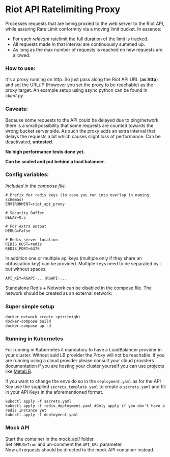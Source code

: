 # Riot API Ratelimiting Proxy

Processes requests that are being proxied to the web server to the Riot API,
while assuring Rate Limit conformity via a moving limit bucket. In essence:
- For each *relevant* ratelimit the full duration of the limit is tracked.
- All requests made in that interval are continuously summed up.
- As long as the max number of requests is reached no new requests are allowed.

### How to use:

It's a proxy running on http. So just pass along the Riot API URL (**as http**) and set the URL/IP (However you set the proxy to be reachable)
as the proxy target. An example setup using async python can be found in *client.py*


### Caveats:

Because some requests to the API could be delayed due to ping/network there is a small possibility that some requests are
counted towards the wrong bucket server side. As such the proxy adds an extra interval that delays the requests a bit which
causes slight loss of performance. Can be deactivated, **untested**.

**No high performance tests done yet.**

**Can be scaled and put behind a load balancer.**


### Config variables:
*Included in the compose file.*

```dotenv
# Prefix for redis keys (in case you run into overlap in naming schemas)
ENVIRONMENT=riot_api_proxy

# Security Buffer
DELAY=0.5

# For extra output
DEBUG=False

# Redis server location
REDIS_HOST=redis
REDIS_PORT=6379
```

In addition one or multiple api keys (multiple only if they share an obfuscation key) can be provided. Multiple
keys need to be separated by `|` but without spaces.
```dotenv
API_KEY=RGAPI-...|RGAPI-...
```

Standalone Redis + Network can be disabled in the compose file. The network should be created as an external network:

### Super simple setup
```shell
docker network create spiritmight
docker-compose build
docker-compose up -d
```

### Running in Kubernetes

For running in Kubernetes it mandatory to have a LoadBalancer provider in your cluster. Without said LB provider the Proxy will not be reachable.
If you are running using a cloud provider please consult your cloud providers documentation if you are hosting your cluster yourself you can use projects like [MetalLB](https://github.com/metallb/metallb).

If you want to change the envs do so in the `deployment.yaml` as for the API Key use the supplied `secrets_template.yaml` to create a `secrets.yaml` and
fill in your API Keys in the aforementioned format. 

```shell
kubectl apply -f secrets.yaml
kubectl apply -f redis_deployment.yaml #Only apply if you don't have a redis instance yet
kubectl apply -f deployment.yaml
```


### Mock API

Start the container in the mock_api/ folder.  
Set `DEBUG=True` and un-comment the `API_URL` parameter.  
Now all requests should be directed to the mock API container instead.
